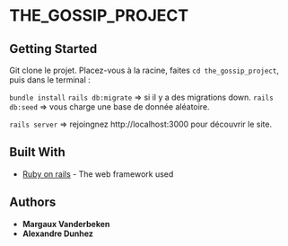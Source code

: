 # THE_GOSSIP_PROJECT

## Getting Started

Git clone le projet.
Placez-vous à la racine, faites `cd the_gossip_project`, puis dans le terminal :

`bundle install`
`rails db:migrate`  => si il y a des migrations down.
`rails db:seed`  => vous charge une base de donnée aléatoire.

`rails server` => rejoingnez http://localhost:3000 pour découvrir le site.




## Built With

* [Ruby on rails](https://rubyonrails.org/) - The web framework used



## Authors

* **Margaux Vanderbeken**
* **Alexandre Dunhez**
